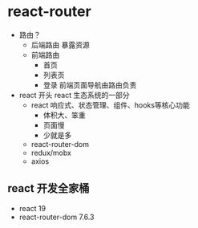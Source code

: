 # react-router

- 路由？
  - 后端路由
    暴露资源
  - 前端路由
    - 首页
    - 列表页
    - 登录
    前端页面导航由路由负责
- react 开头
  react 生态系统的一部分
  - react 
    响应式、状态管理、组件、hooks等核心功能
    - 体积大、笨重
    - 页面慢
    - 少就是多
  - react-router-dom
  - redux/mobx
  - axios

## react 开发全家桶
- react 19
- react-router-dom 7.6.3